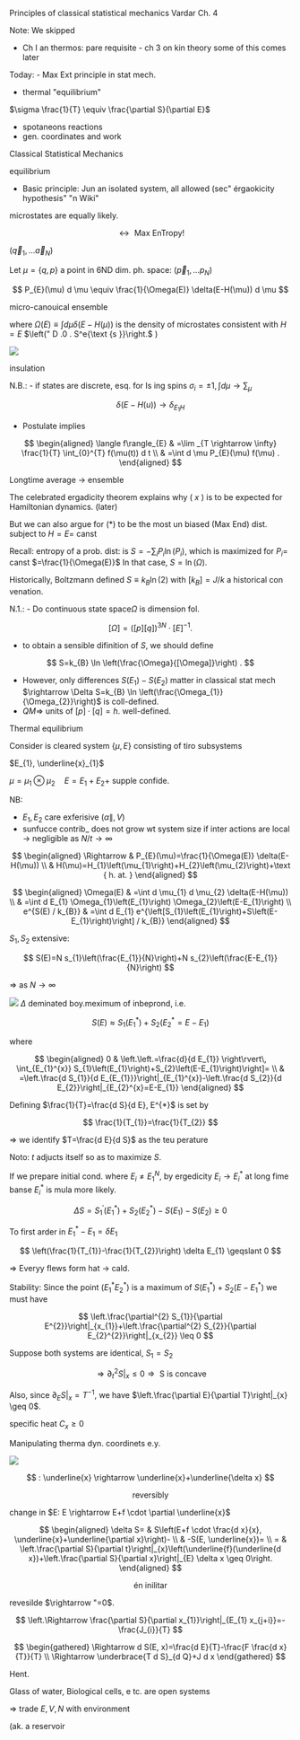 Principles of classical statistical mechanics Vardar Ch. 4

Note: We skipped

- Ch I an thermos: pare requisite - ch 3 on kin theory some of
this comes later

Today: - Max Ext principle in stat mech.

- thermal "equilibrium"

$\sigma \frac{1}{T} \equiv \frac{\partial S}{\partial E}$

- spotaneons reactions
- gen. coordinates and work

Classical Statistical Mechanics

equilibrium

- Basic principle: Jun an isolated system, all allowed (sec" érgaokicity hypothesis" "n Wiki"

microstates are equally likely.

$$
\leftrightarrow \text { Max EnTropy! }
$$

$\left(\vec{q}_{1}, \ldots \vec{a}_{N}\right)$

Let $\mu=\{q, p\}$ a point in $6 \mathrm{ND}$ dim. ph. space: $\left(\vec{p}_{1}, \ldots p_{N}\right)$

$$
P_{E}(\mu) d \mu \equiv \frac{1}{\Omega(E)} \delta(E-H(\mu)) d \mu
$$

micro-canouical ensemble

where $\Omega(E) \equiv \int d \mu \delta(E-H(\mu))$ is the density of microstates consistent with $H=E$
$\left(" D .0 . S^e{\text {s }}\right.$ )

![](https://cdn.mathpix.com/cropped/2024_01_25_3ad16b5e2e3cbc7435eag-02.jpg?height=445&width=380&top_left_y=2264&top_left_x=312)

insulation

N.B.: - if states are discrete, esq. for Is ing spins $\sigma_{i}= \pm 1, \int d \mu \rightarrow \sum_{\mu}$

$$
\delta(E-H(u)) \rightarrow \delta_{E_{1} H}
$$

- Postulate implies

$$
\begin{aligned}
\langle f\rangle_{E} & =\lim _{T \rightarrow \infty} \frac{1}{T} \int_{0}^{T} f(\mu(t)) d t \\
& =\int d \mu P_{E}(\mu) f(\mu) .
\end{aligned}
$$

Longtime average $\rightarrow$ ensemble

The celebrated ergadicity theorem explains why ( $x$ ) is to be expected for Hamiltonian dynamics. (later)

But we can also argue for (*) to be the most un biased (Max End) dist. subject to $H=E=$ canst

Recall: entropy of a prob. dist: is $S=-\sum_{i} P_{i} \ln \left(P_{i}\right)$, which is maximized for $P_{i}=$ canst $=\frac{1}{\Omega(E)}$ In that case, $S=\ln (\Omega)$.

Historically, Boltzmann defined $S \equiv k_{B} \ln (2)$ with $\left[k_{B}\right]=J / k$ a historical con venation.

N.1.: - Do continuous state space$\Omega$ is dimension fol.

$$
[\Omega]=([p][q])^{3 N} \cdot[E]^{-1} .
$$

- to obtain a sensible difinition of $S$, we should define

$$
S=k_{B} \ln \left(\frac{\Omega}{[\Omega]}\right) .
$$

- However, only differences $S\left(E_{1}\right)-S\left(E_{2}\right)$ matter in classical stat mech $\rightarrow \Delta S=k_{B} \ln \left(\frac{\Omega_{1}}{\Omega_{2}}\right)$ is coll-defined.
- $Q M \Rightarrow$ units of $[p] \cdot[q]=h$. well-defined.

Thermal equilibrium

Consider is cleared system $\{\mu, E\}$ consisting of tiro subsystems

$E_{1}, \underline{x}_{1}$

$\mu=\mu_{1} \otimes \mu_{2} \quad E=E_{1}+E_{2}+$ supple confide.

NB:

- $E_{1}, E_{2}$ care exferisive $(\alpha \|, V)$
- sunfucce contrib_ does not grow wt system size if inter actions are local $\rightarrow$ negligible as $N / t \rightarrow \infty$

$$
\begin{aligned}
\Rightarrow & P_{E}(\mu)=\frac{1}{\Omega(E)} \delta(E-H(\mu)) \\
& H(\mu)=H_{1}\left(\mu_{1}\right)+H_{2}\left(\mu_{2}\right)+\text { h. at. }
\end{aligned}
$$

$$
\begin{aligned}
\Omega(E) & =\int d \mu_{1} d \mu_{2} \delta(E-H(\mu)) \\
& =\int d E_{1} \Omega_{1}\left(E_{1}\right) \Omega_{2}\left(E-E_{1}\right) \\
e^{S(E) / k_{B}} & =\int d E_{1} e^{\left[S_{1}\left(E_{1}\right)+S\left(E-E_{1}\right)\right] / k_{B}}
\end{aligned}
$$

$S_{1}, S_{2}$ extensive:

$$
S(E)=N s_{1}\left(\frac{E_{1}}{N}\right)+N s_{2}\left(\frac{E-E_{1}}{N}\right)
$$

$\Rightarrow$ as $N \rightarrow \infty$

![](https://cdn.mathpix.com/cropped/2024_01_25_3ad16b5e2e3cbc7435eag-08.jpg?height=1241&width=1444&top_left_y=89&top_left_x=325)
$\Delta$ deminated boy.meximum of inbeprond, i.e.

$$
S(E) \approx S_{1}\left(E_{1}^{*}\right)+S_{2}\left(E_{2}^{*}=E-E_{1}\right)
$$

where

$$
\begin{aligned}
0 & \left.\left.=\frac{d}{d E_{1}} \right\rvert\, \int_{E_{1}^{x}} S_{1}\left(E_{1}\right)+S_{2}\left(E-E_{1}\right)\right]= \\
& =\left.\frac{d S_{1}}{d E_{E_{1}}}\right|_{E_{1}^{x}}-\left.\frac{d S_{2}}{d E_{2}}\right|_{E_{2}^{x}=E-E_{1}}
\end{aligned}
$$

Defining $\frac{1}{T}=\frac{d S}{d E}, E^{*}$ is set by

$$
\frac{1}{T_{1}}=\frac{1}{T_{2}}
$$

$\Rightarrow$ we identify $T=\frac{d E}{d S}$ as the teu perature

Noto: $t$ adjucts itself so as to maximize $S$.

If we prepare initial cond. where $E_{i} \neq E_{1}^{N}$, by ergedicity $E_{i} \rightarrow E_{i}^{*}$ at long fime banse $E_{i}^{*}$ is mula more likely.

$$
\Delta S=S_{1}^{\prime}\left(E_{1}^{*}\right)+S_{2}\left(E_{2}^{*}\right)-S\left(E_{1}\right)-S\left(E_{2}\right) \geq 0
$$

To first arder in $E_{1}^{*}-E_{1}=\delta E_{1}$

$$
\left(\frac{1}{T_{1}}-\frac{1}{T_{2}}\right) \delta E_{1} \geqslant 0
$$

$\Rightarrow$ Everyy flews form hat $\rightarrow$ cald.

Stability: Since the point $\left(E_{1}^{*} E_{2}^{*}\right)$ is a maximum of $S\left(E_{1}^{*}\right)+S_{2}\left(E-E_{1}^{*}\right)$ we must have

$$
\left.\frac{\partial^{2} S_{1}}{\partial E^{2}}\right|_{x_{1}}+\left.\frac{\partial^{2} S_{2}}{\partial E_{2}^{2}}\right|_{x_{2}} \leq 0
$$

Suppose both systems are identical, $S_{1}=S_{2}$

$$
\left.\Rightarrow \partial_{t}^{2} S\right|_{x} \leq 0 \Rightarrow \text { S is concave }
$$

Also, since $\left.\partial_{E} S\right|_{x}=T^{-1}$, we have $\left.\frac{\partial E}{\partial T}\right|_{x} \geq 0$.

specific heat $C_{x} \geqslant 0$

Manipulating therma dyn. coordinets e.y.

![](https://cdn.mathpix.com/cropped/2024_01_25_3ad16b5e2e3cbc7435eag-13.jpg?height=507&width=608&top_left_y=346&top_left_x=473)

$$
: \underline{x} \rightarrow \underline{x}+\underline{\delta x}
$$

$$
\text { reversibly }
$$

change in $E: E \rightarrow E+f \cdot \partial \underline{x}$

$$
\begin{aligned}
\delta S= & S\left(E+f \cdot \frac{d x}{x}, \underline{x}+\underline{\partial x}\right)- \\
& -S(E, \underline{x})= \\
= & \left.\frac{\partial S}{\partial t}\right|_{x}\left(\underline{f}(\underline{d x})+\left.\frac{\partial S}{\partial x}\right|_{E} \delta x \geq 0\right.
\end{aligned}
$$

$$
\text { én inilitar }
$$

revesilde $\rightarrow "=0$.

$$
\left.\Rightarrow \frac{\partial S}{\partial x_{1}}\right|_{E_{1} x_{j+i}}=-\frac{J_{i}}{T}
$$

$$
\begin{gathered}
\Rightarrow d S(E, x)=\frac{d E}{T}-\frac{F \frac{d x}{T}}{T} \\
\Rightarrow \underbrace{T d S}_{d Q}+J d x
\end{gathered}
$$

Hent.

Glass of water, Biological cells, e tc. are open systems

$\Rightarrow$ trade $E, V, N$ with environment

(ak. a reservoir

